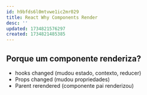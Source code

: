 ```yaml
---
id: h9bfds6l0mtvwe1ic2mr029
title: React Why Components Render
desc: ''
updated: 1734821576297
created: 1734821485385
---
```


## Porque um componente renderiza?

- hooks changed (mudou estado, contexto, reducer)
- Props changed (mudou propriedades)
- Parent rerendered (componente pai renderizou)
